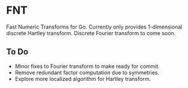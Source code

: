 FNT
===

Fast Numeric Transforms for Go. Currently only provides 1-dimensional discrete Hartley transform. Discrete Fourier transform to come soon.

## To Do
 * Minor fixes to Fourier transform to make ready for commit.
 * Remove redundant factor computation due to symmetries.
 * Explore more localized algorithm for Hartley transform.
